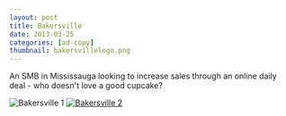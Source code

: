```yaml
---
layout: post
title: Bakersville
date: 2013-03-25
categories: [ad-copy]
thumbnail: bakersvillelogo.png
---
```

<p>An SMB in Mississauga looking to increase sales through an online daily deal - who doesn't love a good cupcake?</p>

<img alt="Bakersville 1" src="{{ site.url }}/images/bakersville.jpg"/>

<a class="zoom" href="{{ site.url }}/images/bakersvillecopy.png">
  <img alt="Bakersville 2" src="{{ site.url }}/images/bakersvillecopy.png"/>
</a>